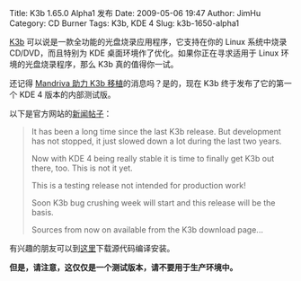 Title: K3b 1.65.0 Alpha1 发布
Date: 2009-05-06 19:47
Author: JimHu
Category: CD Burner
Tags: K3b, KDE 4
Slug: k3b-1650-alpha1

[K3b](http://linuxtoy.org/archives/k3b.html)
可以说是一款全功能的光盘烧录应用程序，它支持在你的 Linux 系统中烧录
CD/DVD，而且特别为 KDE 桌面环境作了优化。如果你正在寻求适用于 Linux
环境的光盘烧录程序，那么 K3b 真的值得你一试。  

还记得 [Mandriva 助力 K3b
移植](http://linuxtoy.org/archives/mandriva-helps-porting-k3b.html)的消息吗？是的，现在
K3b 终于发布了它的第一个 KDE 4 版本的内部测试版。

以下是官方网站的[新闻帖子](http://k3b.plainblack.com/)：

> It has been a long time since the last K3b release. But development
> has not stopped, it just slowed down a lot during the last two years.  
>   
>  Now with KDE 4 being really stable it is time to finally get K3b out
> there, too. This is not it yet.  
>   
>  This is a testing release not intended for production work!  
>   
>  Soon K3b bug crushing week will start and this release will be the
> basis.  
>   
>  Sources from now on available from the K3b download page...  

有兴趣的朋友可以到[这里](http://k3b.plainblack.com/download)下载源代码编译安装。  
  
**但是，请注意，这仅仅是一个测试版本，请不要用于生产环境中。**
